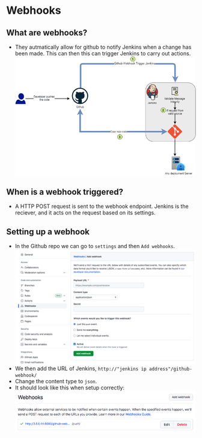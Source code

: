 # Webhooks
## What are webhooks?
- They autmatically allow for github to notify Jenkins when a change has been made. This can then this can trigger Jenkins to carry out actions. 
![](2.5.png)
## When is a webhook triggered?
- A HTTP POST request is sent to the webhook endpoint. Jenkins is the reciever, and it acts on the request based on its settings.
## Setting up a webhook
- In the Github repo we can go to `settings` and then `Add webhooks`.
![](3.0.png)
- We then add the URL of Jenkins, `http://"jenkins ip address"/github-webhook/`
- Change the content type to `json`. 
- It should look like this when setup correctly:
![](1.4.png)